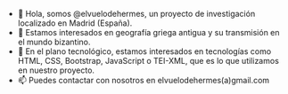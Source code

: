 - 👋 Hola, somos @elvuelodehermes, un proyecto de investigación localizado en Madrid (España).
- 👀 Estamos interesados en geografía griega antigua y su transmisión en el mundo bizantino.
- 🌱 En el plano tecnológico, estamos interesados en tecnologías como HTML, CSS, Bootstrap, JavaScript o TEI-XML, que es lo que utilizamos en nuestro proyecto.
- 📫 Puedes contactar con nosotros en elvuelodehermes(a)gmail.com

<!---
elvuelodehermes/elvuelodehermes is a ✨ special ✨ repository because its `README.md` (this file) appears on your GitHub profile.
You can click the Preview link to take a look at your changes.
--->
